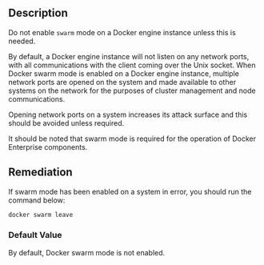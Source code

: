 ## Description

Do not enable `swarm` mode on a Docker engine instance unless this is needed.

By default, a Docker engine instance will not listen on any network ports, with all communications with the client coming over the Unix socket. When Docker swarm mode is enabled on a Docker engine instance, multiple network ports are opened on the system and made available to other systems on the network for the purposes of cluster management and node communications.

Opening network ports on a system increases its attack surface and this should be avoided unless required.

It should be noted that swarm mode is required for the operation of Docker Enterprise components.

## Remediation

If swarm mode has been enabled on a system in error, you should run the command below:

```bash
docker swarm leave
```

### Default Value

By default, Docker swarm mode is not enabled.